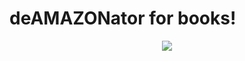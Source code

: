 # deAMAZONator for books!
<center><img src="https://raw.githubusercontent.com/LordGnomeMBE/AmazonBookAlternatives/main/info_image.png"></center>
